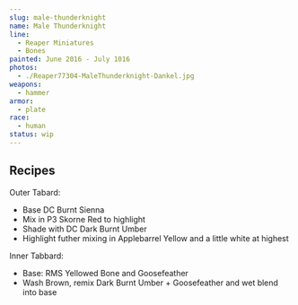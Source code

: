 ```yaml
---
slug: male-thunderknight
name: Male Thunderknight
line:
  - Reaper Miniatures
  - Bones
painted: June 2016 - July 1016
photos:
  - ./Reaper77304-MaleThunderknight-Dankel.jpg
weapons:
  - hammer
armor:
  - plate
race:
  - human
status: wip
---
```


## Recipes

Outer Tabard:

- Base DC Burnt Sienna
- Mix in P3 Skorne Red to highlight
- Shade with DC Dark Burnt Umber
- Highlight futher mixing in Applebarrel Yellow and a little white at highest

Inner Tabbard:

- Base: RMS Yellowed Bone and Goosefeather
- Wash Brown, remix Dark Burnt Umber + Goosefeather and wet blend into base

